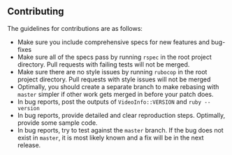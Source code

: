 Contributing
--------

The guidelines for contributions are as follows:
* Make sure you include comprehensive specs for new features and bug-fixes
* Make sure all of the specs pass by running `rspec` in the root project directory. Pull requests with failing tests will not be merged.
* Make sure there are no style issues by running `rubocop` in the root project directory. Pull requests with style issues will not be merged
* Optimally, you should create a separate branch to make rebasing with `master` simpler if other work gets merged in before your patch does.
* In bug reports, post the outputs of `VideoInfo::VERSION` and `ruby --version`
* In bug reports, provide detailed and clear reproduction steps. Optimally, provide some sample code.
* In bug reports, try to test against the `master` branch. If the bug does not exist in `master`, it is most likely known and a fix will be in the next release.

